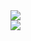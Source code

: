 <img src="https://img.shields.io/badge/YNG3-welcome%20to%20the%20realm%20of%20mystery%20and%20wonder-lightgrey">
<br>
<a href="https://qwn3.github.io"><img src="https://img.shields.io/badge/QUINN-Quantum%20Intelligence-purple"></a>
